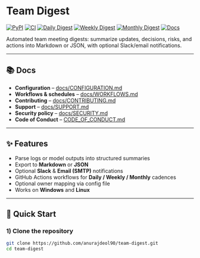 ﻿# Team Digest

[![PyPI](https://img.shields.io/pypi/v/team-digest.svg)](https://pypi.org/project/team-digest/)
[![CI](https://github.com/anurajdeol90/team-digest/actions/workflows/ci.yml/badge.svg)](https://github.com/anurajdeol90/team-digest/actions)
[![Daily Digest](https://github.com/anurajdeol90/team-digest/actions/workflows/daily-digest.yml/badge.svg)](https://github.com/anurajdeol90/team-digest/actions/workflows/daily-digest.yml)
[![Weekly Digest](https://github.com/anurajdeol90/team-digest/actions/workflows/weekly-digest.yml/badge.svg)](https://github.com/anurajdeol90/team-digest/actions/workflows/weekly-digest.yml)
[![Monthly Digest](https://github.com/anurajdeol90/team-digest/actions/workflows/monthly-digest.yml/badge.svg)](https://github.com/anurajdeol90/team-digest/actions/workflows/monthly-digest.yml)
[![Docs](https://img.shields.io/badge/docs-MkDocs-blue.svg)](https://anurajdeol90.github.io/team-digest/)

Automated team meeting digests: summarize updates, decisions, risks, and actions into Markdown or JSON, with optional Slack/email notifications.

---

## 📚 Docs

- **Configuration** – [docs/CONFIGURATION.md](docs/CONFIGURATION.md)  
- **Workflows & schedules** – [docs/WORKFLOWS.md](docs/WORKFLOWS.md)  
- **Contributing** – [docs/CONTRIBUTING.md](docs/CONTRIBUTING.md)  
- **Support** – [docs/SUPPORT.md](docs/SUPPORT.md)  
- **Security policy** – [docs/SECURITY.md](docs/SECURITY.md)  
- **Code of Conduct** – [CODE_OF_CONDUCT.md](CODE_OF_CONDUCT.md)

---

## ✨ Features

- Parse logs or model outputs into structured summaries
- Export to **Markdown** or **JSON**
- Optional **Slack** & **Email (SMTP)** notifications
- GitHub Actions workflows for **Daily / Weekly / Monthly** cadences
- Optional owner mapping via config file
- Works on **Windows** and **Linux**

---

## 🚀 Quick Start

### 1) Clone the repository
```bash
git clone https://github.com/anurajdeol90/team-digest.git
cd team-digest
